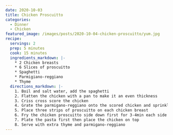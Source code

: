 ```yaml
---
date: 2020-10-03
title: Chicken Proscuitto
categories:
  - Dinner
  - Chicken
featured_image: /images/posts/2020-10-04-chicken-proscuitto/yum.jpg
recipe:
  servings: 2
  prep: 5 minutes
  cook: 15 minutes
  ingredients_markdown: |-
    * 2 Chicken breasts
    * 6 Slices of proscuitto
    * Spaghetti
    * Parmigiano-reggiano
    * Thyme
  directions_markdown: |-
    1. Boil and salt water, add the spaghetti
    2. Flatten the chicken with a pan to make it an even thickness
    3. Criss cross score the chicken
    4. Grate the parmigano-reggiano onto the scored chicken and sprinkle on some thyme
    5. Place three strips of proscuitto on each chicken breast
    6. Fry the chicken proscuitto side down first for 3-4min each side
    7. Plate the pasta first then place the chicken on top
    8. Serve with extra thyme and parmigano-reggiano
---
```

